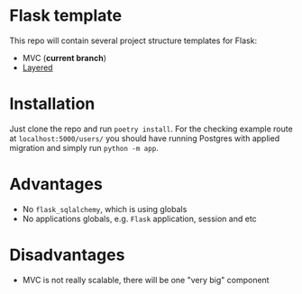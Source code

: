 # Flask template

This repo will contain several project structure templates
for Flask:

- MVC (**current branch**)
- [Layered](https://github.com/hrimov/flask-template/tree/structure/layered)

# Installation

Just clone the repo and run `poetry install`.
For the checking example route at `localhost:5000/users/`
you should have running Postgres with applied migration and simply run `python -m app`.

# Advantages

- No `flask_sqlalchemy`, which is using globals
- No applications globals, e.g. `Flask` application, session and etc

# Disadvantages

- MVC is not really scalable, there will be one "very big" component
